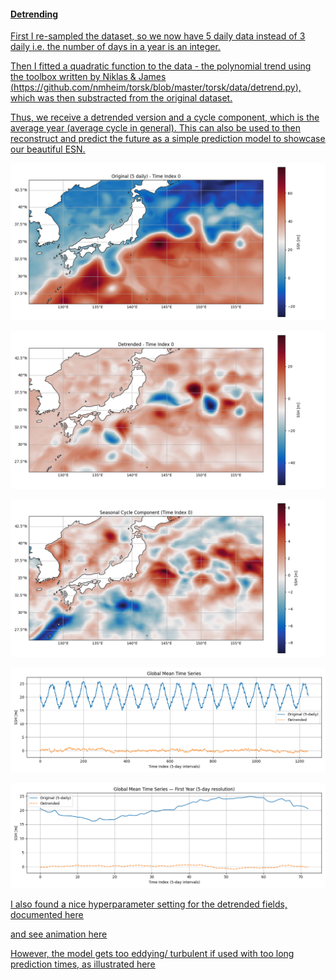 #### **<u>Detrending<u>**

First I re-sampled the dataset, so we now have 5 daily data instead of 3 daily i.e. the number of days in a year is an integer. 

Then I fitted a quadratic function to the data - the polynomial trend using the toolbox written by Niklas & James (https://github.com/nmheim/torsk/blob/master/torsk/data/detrend.py), which was then substracted from the original dataset. 

Thus, we receive a detrended version and a cycle component, which is the average year (average cycle in general). This can also be used to then reconstruct and predict the future as a simple prediction model to showcase our beautiful ESN.

![Original](./Orginal_Kuro.png)


![Detrended](./Detrended_Kuro.png)


![Cycle](./Cycle_Kuro.png)


![Time_ser](./Time_ser_Kuro.png)


![Time_ser_1year](./Time_ser_1year_Kuro.png)

I also found a nice hyperparameter setting for the detrended fields, documented [here](./esn_arguments_47.yaml)

and see animation [here](./comparison_47.mp4)

However, the model gets too eddying/ turbulent if used with too long prediction times, as illustrated [here](./comparison_46.mp4)




